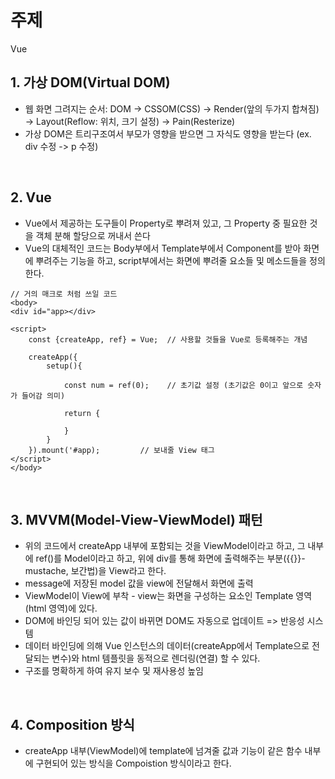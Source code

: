 # 주제
Vue
<br>

## 1. 가상 DOM(Virtual DOM)
- 웹 화면 그려지는 순서: DOM -> CSSOM(CSS) -> Render(앞의 두가지 합쳐짐) -> Layout(Reflow: 위치, 크기 설정) -> Pain(Resterize)
- 가상 DOM은 트리구조여서 부모가 영향을 받으면 그 자식도 영향을 받는다 (ex. div 수정 -> p 수정)
<br>

## 2. Vue
- Vue에서 제공하는 도구들이 Property로 뿌려져 있고, 그 Property 중 필요한 것을 객체 분해 할당으로 꺼내서 쓴다
- Vue의 대체적인 코드는 Body부에서 Template부에서 Component를 받아 화면에 뿌려주는 기능을 하고, script부에서는 화면에 뿌려줄 요소들 및 메소드들을 정의한다. 

>
    // 거의 매크로 처럼 쓰일 코드 
    <body>
    <div id="app></div> 

    <script>
        const {createApp, ref} = Vue;  // 사용할 것들을 Vue로 등록해주는 개념

        createApp({
            setup(){
                
                const num = ref(0);    // 초기값 설정 (초기값은 0이고 앞으로 숫자가 들어감 의미)

                return {

                }
            }
        }).mount('#app);         // 보내줄 View 태그
    </script>
    </body>
>
<br>

## 3. MVVM(Model-View-ViewModel) 패턴
- 위의 코드에서 createApp 내부에 포함되는 것을 ViewModel이라고 하고, 그 내부에 ref()를 Model이라고 하고, 위에 div를 통해 화면에 출력해주는 부분({{}}- mustache, 보간법)을 View라고 한다.
- message에 저장된 model 값을 view에 전달해서 화면에 출력
- ViewModel이 View에 부착 - view는 화면을 구성하는 요소인 Template 영역(html 영역)에 있다.
- DOM에 바인딩 되어 있는 값이 바뀌면 DOM도 자동으로 업데이트 => 반응성 시스템 
- 데이터 바인딩에 의해 Vue 인스턴스의 데이터(createApp에서 Template으로 전달되는 변수)와 html 템플릿을 동적으로 렌더링(연결) 할 수 있다.
- 구조를 명확하게 하여 유지 보수 및 재사용성 높임
<br>

## 4. Composition 방식
- createApp 내부(ViewModel)에 template에 넘겨줄 값과 기능이 같은 함수 내부에 구현되어 있는 방식을 Compoistion 방식이라고 한다.

